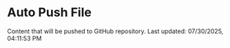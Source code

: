 # Auto Push File

Content that will be pushed to GitHub repository.
Last updated: 07/30/2025, 04:11:53 PM